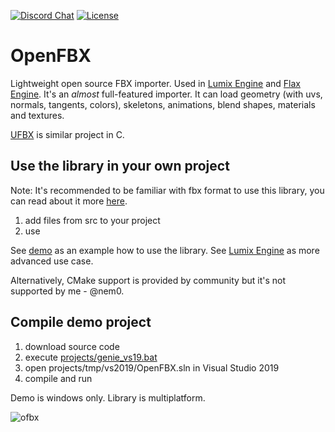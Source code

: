 [![Discord Chat](https://img.shields.io/discord/480318777943392266.svg)](https://discord.gg/RgFybs6) 
[![License](http://img.shields.io/:license-mit-blue.svg)](http://doge.mit-license.org)

# OpenFBX

Lightweight open source FBX importer. Used in [Lumix Engine](https://github.com/nem0/lumixengine) and [Flax Engine](https://flaxengine.com/). It's an *almost* full-featured importer. It can load geometry (with uvs, normals, tangents, colors), skeletons, animations, blend shapes, materials and textures.

[UFBX](https://github.com/bqqbarbhg/ufbx) is similar project in C.

## Use the library in your own project

Note: It's recommended to be familiar with fbx format to use this library, you can read about it more [here](http://help.autodesk.com/view/FBX/2017/ENU/?guid=__files_GUID_F194000D_5AD4_49C1_86CC_5DAC2CE64E97_htm).

1. add files from src to your project
2. use

See [demo](https://github.com/nem0/OpenFBX/blob/master/demo/main.cpp#L203) as an example how to use the library.
See [Lumix Engine](https://github.com/nem0/LumixEngine/blob/master/src/renderer/editor/fbx_importer.cpp) as more advanced use case.

Alternatively, CMake support is provided by community but it's not supported by me - @nem0.

## Compile demo project

1. download source code
2. execute [projects/genie_vs19.bat](https://github.com/nem0/OpenFBX/blob/master/projects/genie_vs19.bat)
3. open projects/tmp/vs2019/OpenFBX.sln in Visual Studio 2019
4. compile and run

Demo is windows only. Library is multiplatform.

![ofbx](https://user-images.githubusercontent.com/153526/27876079-eea3c872-61b5-11e7-9fce-3a7c558fb0d2.png)
